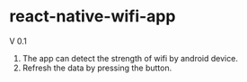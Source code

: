 # react-native-wifi-app

V 0.1<br /> 
1. The app can detect the strength of wifi by android device.<br /> 
2. Refresh the data by pressing the button.
